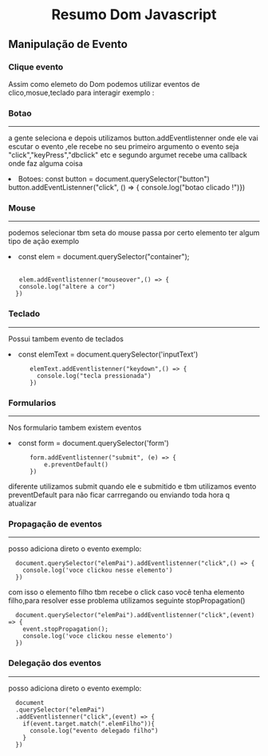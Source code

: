 <h1 align="center"> Resumo Dom Javascript </h1>

<h2>Manipulação de Evento</h2>

<h3>Clique evento </h3>
<p>
  Assim como elemeto do Dom podemos utilizar eventos de clico,mosue,teclado para interagir 
  exemplo :
</p>
<h3>Botao</h3>
<hr>
<p>a gente seleciona e depois utilizamos button.addEventlistenner onde ele vai escutar o evento ,ele recebe no seu primeiro argumento o evento seja "click","keyPress","dbclick" etc e segundo argumet recebe uma callback  onde faz alguma coisa
<li>Botoes: const button = document.querySelector("button")
<br>
button.addEventListenner("click", () => { console.log("botao clicado !")})
<h3>Mouse</h3>
<hr>
<p> podemos selecionar tbm seta do mouse passa por certo elemento ter algum tipo de ação exemplo

<li> const elem = document.querySelector("container");
<br>
<br>

       elem.addEventlistenner("mouseover",() => { 
       console.log("altere a cor") 
      })

<h3> Teclado </h3>
<hr>
<p> Possui tambem evento de teclados 

<li> const elemText = document.querySelector('inputText')


          elemText.addEventlistenner("keydown",() => {
            console.log("tecla pressionada")
          })

<h3>Formularios </h3>
<hr>
<p>Nos formulario tambem existem eventos
<li> const form = document.querySelector('form')

          form.addEventlistenner("submit", (e) => {
              e.preventDefault()
          })

<p> diferente utilizamos submit quando ele e submitido e tbm utilizamos evento preventDefault para não ficar carrregando ou enviando toda hora q atualizar

<h3>Propagação de eventos </h3>
<hr>
<p> posso adiciona direto o evento exemplo:

      document.querySelector("elemPai").addEventlistenner("click",() => {
        console.log('voce clickou nesse elemento')
      })

com isso o elemento filho tbm recebe o click caso você tenha elemento filho,para resolver esse problema utilizamos seguinte stopPropagation()

      document.querySelector("elemPai").addEventlistenner("click",(event) => {
        event.stopPropagation();
        console.log('voce clickou nesse elemento')
      })
<h3>Delegação dos eventos </h3>
<hr>
<p> posso adiciona direto o evento exemplo:

      document
      .querySelector("elemPai")
      .addEventlistenner("click",(event) => {
        if(event.target.match(".elemFilho")){
          console.log("evento delegado filho")
        }
      })

